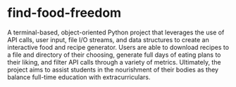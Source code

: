 # find-food-freedom
A terminal-based, object-oriented Python project that leverages the use of API calls, user input, file I/O streams, and data structures to create an interactive food and recipe generator. Users are able to download recipes to a file and directory of their choosing, generate full days of eating plans to their liking, and filter API calls through a variety of metrics. Ultimately, the project aims to assist students in the nourishment of their bodies as they balance full-time education with extracurriculars.

